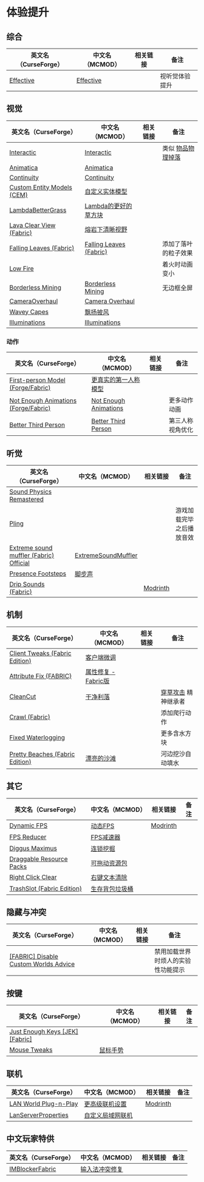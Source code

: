 # 体验提升

## 综合

| 英文名（CurseForge）                                                | 中文名（MCMOD）                                   | 相关链接 | 备注           |
| ------------------------------------------------------------------- | ------------------------------------------------- | -------- | -------------- |
| [Effective](https://www.curseforge.com/minecraft/mc-mods/effective) | [Effective](https://www.mcmod.cn/class/5293.html) |          | 视听觉体验提升 |

## 视觉

| 英文名（CurseForge）                                                                                | 中文名（MCMOD）                                                 | 相关链接 | 备注                                                     |
| --------------------------------------------------------------------------------------------------- | --------------------------------------------------------------- | -------- | -------------------------------------------------------- |
| [Interactic](https://www.curseforge.com/minecraft/mc-mods/interactic)                               | [Interactic](https://www.mcmod.cn/class/5338.html)              |          | 类似 [物品物理掉落](https://www.mcmod.cn/class/932.html) |
| [Animatica](https://www.curseforge.com/minecraft/mc-mods/animatica)                                 | [Animatica](https://www.mcmod.cn/class/5315.html)               |          |                                                          |
| [Continuity](https://www.curseforge.com/minecraft/mc-mods/continuity)                               | [Continuity](https://www.mcmod.cn/class/4906.html)              |          |                                                          |
| [Custom Entity Models (CEM)](https://www.curseforge.com/minecraft/mc-mods/custom-entity-models-cem) | [自定义实体模型](https://www.mcmod.cn/class/4138.html)          |          |                                                          |
| [LambdaBetterGrass](https://www.curseforge.com/minecraft/mc-mods/lambdabettergrass)                 | [Lambda的更好的草方块](https://www.mcmod.cn/class/4238.html)    |          |                                                          |
| [Lava Clear View (Fabric)](https://www.curseforge.com/minecraft/mc-mods/lava-clear-view-fabric)     | [熔岩下清晰视野](https://www.mcmod.cn/class/5080.html)          |          |                                                          |
| [Falling Leaves (Fabric)](https://www.curseforge.com/minecraft/mc-mods/falling-leaves-fabric)       | [Falling Leaves (Fabric)](https://www.mcmod.cn/class/4421.html) |          | 添加了落叶的粒子效果                                     |
| [Low Fire](https://www.curseforge.com/minecraft/mc-mods/low-fire)                                   |                                                                 |          | 着火时动画变小                                           |
| [Borderless Mining](https://www.curseforge.com/minecraft/mc-mods/borderless-mining)                 | [Borderless Mining](https://www.mcmod.cn/class/5388.html)       |          | 无边框全屏                                               |
| [CameraOverhaul](https://www.curseforge.com/minecraft/mc-mods/cameraoverhaul)                       | [Camera Overhaul](https://www.mcmod.cn/class/5371.html)         |          |                                                          |
| [Wavey Capes](https://www.curseforge.com/minecraft/mc-mods/waveycapes)                              | [飘扬披风](https://www.mcmod.cn/class/4617.html)                |          |                                                          |
| [Illuminations](https://www.curseforge.com/minecraft/mc-mods/illuminations)                         | [Illuminations](https://www.mcmod.cn/class/1677.html)           |          |                                                          |

### 动作

| 英文名（CurseForge）                                                                                       | 中文名（MCMOD）                                               | 相关链接 | 备注             |
| ---------------------------------------------------------------------------------------------------------- | ------------------------------------------------------------- | -------- | ---------------- |
| [First-person Model (Forge/Fabric)](https://www.curseforge.com/minecraft/mc-mods/first-person-model)       | [更真实的第一人称模型](https://www.mcmod.cn/class/4391.html)  |          |                  |
| [Not Enough Animations (Forge/Fabric)](https://www.curseforge.com/minecraft/mc-mods/not-enough-animations) | [Not Enough Animations](https://www.mcmod.cn/class/4378.html) |          | 更多动作动画     |
| [Better Third Person](https://www.curseforge.com/minecraft/mc-mods/better-third-person)                    | [Better Third Person](https://www.mcmod.cn/class/3492.html)   |          | 第三人称视角优化 |

## 听觉

| 英文名（CurseForge）                                                                                                          | 中文名（MCMOD）                                             | 相关链接                                                   | 备注                     |
| ----------------------------------------------------------------------------------------------------------------------------- | ----------------------------------------------------------- | ---------------------------------------------------------- | ------------------------ |
| [Sound Physics Remastered](https://www.curseforge.com/minecraft/mc-mods/sound-physics-remastered)                             |                                                             |                                                            |                          |
| [Pling](https://www.curseforge.com/minecraft/mc-mods/pling)                                                                   |                                                             |                                                            | 游戏加载完毕之后播放音效 |
| [Extreme sound muffler (Fabric) Official](https://www.curseforge.com/minecraft/mc-mods/extreme-sound-muffler-fabric-official) | [ExtremeSoundMuffler](https://www.mcmod.cn/class/5533.html) |                                                            |                          |
| [Presence Footsteps](https://www.curseforge.com/minecraft/mc-mods/presence-footsteps)                                         | [脚步声](https://www.mcmod.cn/class/4753.html)              |                                                            |                          |
| [Drip Sounds (Fabric)](https://www.curseforge.com/minecraft/mc-mods/dripsounds-fabric)                                        |                                                             | [Modrinth](https://www.modrinth.com/mod/dripsounds-fabric) |                          |

## 机制

| 英文名（CurseForge）                                                                                  | 中文名（MCMOD）                                             | 相关链接 | 备注                                                        |
| ----------------------------------------------------------------------------------------------------- | ----------------------------------------------------------- | -------- | ----------------------------------------------------------- |
| [Client Tweaks (Fabric Edition)](https://www.curseforge.com/minecraft/mc-mods/client-tweaks-fabric)   | [客户端微调](https://www.mcmod.cn/class/2012.html)          |          |                                                             |
| [Attribute Fix {FABRIC}](https://www.curseforge.com/minecraft/mc-mods/attribute)                      | [属性修复 - Fabric版](https://www.mcmod.cn/class/3225.html) |          |                                                             |
| [CleanCut](https://www.curseforge.com/minecraft/mc-mods/cleancut)                                     | [干净利落](https://www.mcmod.cn/class/3455.html)            |          | [穿草攻击](https://www.mcmod.cn/class/1465.html) 精神继承者 |
| [Crawl (Fabric)](https://www.curseforge.com/minecraft/mc-mods/crawl)                                  |                                                             |          | 添加爬行动作                                                |
| [Fixed Waterlogging](https://www.curseforge.com/minecraft/mc-mods/fixed-waterlogging)                 |                                                             |          | 更多含水方块                                                |
| [Pretty Beaches (Fabric Edition)](https://www.curseforge.com/minecraft/mc-mods/pretty-beaches-fabric) | [漂亮的沙滩](https://www.mcmod.cn/class/2723.html)          |          | 河边挖沙自动填水                                            |

## 其它

| 英文名（CurseForge）                                                                                | 中文名（MCMOD）                                        | 相关链接                                             | 备注 |
| --------------------------------------------------------------------------------------------------- | ------------------------------------------------------ | ---------------------------------------------------- | ---- |
| [Dynamic FPS](https://www.curseforge.com/minecraft/mc-mods/dynamic-fps)                             | [动态FPS](https://www.mcmod.cn/class/3074.html)        | [Modrinth](https://www.modrinth.com/mod/dynamic-fps) |      |
| [FPS Reducer](https://www.curseforge.com/minecraft/mc-mods/fps-reducer)                             | [FPS减速器](https://www.mcmod.cn/class/1815.html)      |                                                      |      |
| [Diggus Maximus](https://www.curseforge.com/minecraft/mc-mods/diggus-maximus)                       | [连锁挖掘](https://www.mcmod.cn/class/3080.html)       |                                                      |      |
| [Draggable Resource Packs](https://www.curseforge.com/minecraft/mc-mods/draggable-resource-packs)   | [可拖动资源包](https://www.mcmod.cn/class/4654.html)   |                                                      |      |
| [Right Click Clear](https://www.curseforge.com/minecraft/mc-mods/right-click-clear)                 | [右键文本清除](https://www.mcmod.cn/class/2904.html)   |                                                      |      |
| [TrashSlot (Fabric Edition)](https://www.curseforge.com/minecraft/mc-mods/trashslot-fabric-edition) | [生存背包垃圾桶](https://www.mcmod.cn/class/1893.html) |                                                      |      |

## 隐藏与冲突

| 英文名（CurseForge）                                                                                                      | 中文名（MCMOD） | 相关链接 | 备注                               |
| ------------------------------------------------------------------------------------------------------------------------- | --------------- | -------- | ---------------------------------- |
| [[FABRIC] Disable Custom Worlds Advice](https://www.curseforge.com/minecraft/mc-mods/fabric-disable-custom-worlds-advice) |                 |          | 禁用加载世界时烦人的实验性功能提示 |

## 按键

| 英文名（CurseForge）                                                                                    | 中文名（MCMOD）                                  | 相关链接 | 备注 |
| ------------------------------------------------------------------------------------------------------- | ------------------------------------------------ | -------- | ---- |
| [Just Enough Keys [JEK] [Fabric]](https://www.curseforge.com/minecraft/mc-mods/just-enough-keys-fabric) |                                                  |          |      |
| [Mouse Tweaks](https://www.curseforge.com/minecraft/mc-mods/mouse-tweaks)                               | [鼠标手势](https://www.mcmod.cn/class/1162.html) |          |      |

## 联机

| 英文名（CurseForge）                                                                      | 中文名（MCMOD）                                          | 相关链接                                       | 备注 |
| ----------------------------------------------------------------------------------------- | -------------------------------------------------------- | ---------------------------------------------- | ---- |
| [LAN World Plug-n-Play](https://www.curseforge.com/minecraft/mc-mods/mcwifipnp)           | [更高级联机设置](https://www.mcmod.cn/class/4498.html)   | [Modrinth](https://modrinth.com/mod/mcwifipnp) |      |
| [LanServerProperties](https://www.curseforge.com/minecraft/mc-mods/lan-server-properties) | [自定义局域网联机](https://www.mcmod.cn/class/2754.html) |                                                |      |

## 中文玩家特供

| 英文名（CurseForge）                                                            | 中文名（MCMOD）                                        | 相关链接 | 备注 |
| ------------------------------------------------------------------------------- | ------------------------------------------------------ | -------- | ---- |
| [IMBlockerFabric](https://www.curseforge.com/minecraft/mc-mods/imblockerfabric) | [输入法冲突修复](https://www.mcmod.cn/class/2840.html) |          |      |
